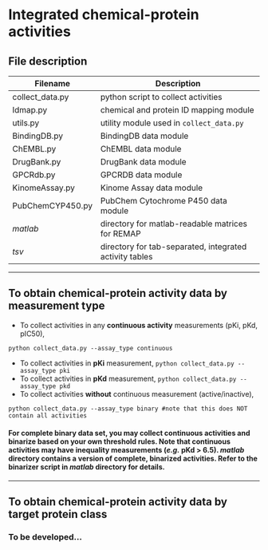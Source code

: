 # Integrated chemical-protein activities

## File description
Filename | Description
----------|----------
collect_data.py | python script to collect activities
Idmap.py | chemical and protein ID mapping module
utils.py | utility module used in `collect_data.py`
BindingDB.py | BindingDB data module
ChEMBL.py | ChEMBL data module
DrugBank.py | DrugBank data module
GPCRdb.py | GPCRDB data module
KinomeAssay.py | Kinome Assay data module
PubChemCYP450.py | PubChem Cytochrome P450 data module
_matlab_ | directory for matlab-readable matrices for REMAP
_tsv_ | directory for tab-separated, integrated activity tables

-----------

## To obtain chemical-protein activity data by measurement type

* To collect activities in any __continuous activity__ measurements (pKi, pKd, pIC50),
```
python collect_data.py --assay_type continuous
```
* To collect activities in __pKi__ measurement, `python collect_data.py --assay_type pki`
* To collect activities in __pKd__ measurement, `python collect_data.py --assay_type pkd`
* To collect activities __without__ continuous measurement (active/inactive),
```
python collect_data.py --assay_type binary #note that this does NOT contain all activities
```
#### For complete binary data set, you may collect continuous activities and binarize based on your own threshold rules. Note that continuous activities may have inequality measurements (_e.g._ pKd > 6.5). _matlab_ directory contains a version of __complete, binarized__ activities. Refer to the binarizer script in _matlab_ directory for details.

-----------

## To obtain chemical-protein activity data by target protein class
### To be developed...
